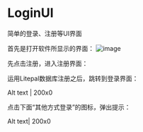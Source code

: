 # LoginUI

简单的登录、注册等UI界面 

首先是打开软件所显示的界面： 
![image](https://github.com/DLX20/LoginUI/tree/master/%E5%9B%BE%E7%89%87)

先点击注册，进入注册界面：

运用Litepal数据库注册之后，跳转到登录界面：

Alt text | 200x0

点击下面“其他方式登录”的图标，弹出提示：

Alt text| 200x0
